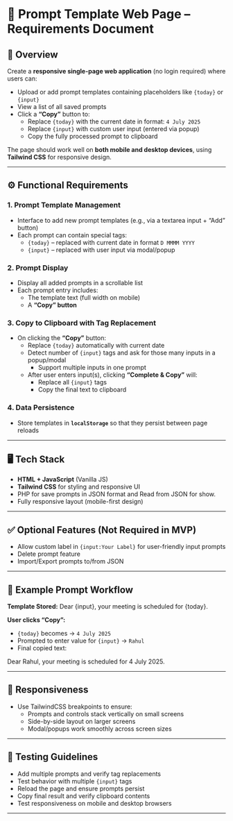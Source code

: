 # 📝 Prompt Template Web Page – Requirements Document

## 📌 Overview

Create a **responsive single-page web application** (no login required) where users can:

- Upload or add prompt templates containing placeholders like `{today}` or `{input}`
- View a list of all saved prompts
- Click a **“Copy”** button to:
  - Replace `{today}` with the current date in format: `4 July 2025`
  - Replace `{input}` with custom user input (entered via popup)
  - Copy the fully processed prompt to clipboard

The page should work well on **both mobile and desktop devices**, using **Tailwind CSS** for responsive design.

---

## ⚙️ Functional Requirements

### 1. Prompt Template Management

- Interface to add new prompt templates (e.g., via a textarea input + “Add” button)
- Each prompt can contain special tags:
  - `{today}` – replaced with current date in format `D MMMM YYYY`
  - `{input}` – replaced with user input via modal/popup

### 2. Prompt Display

- Display all added prompts in a scrollable list
- Each prompt entry includes:
  - The template text (full width on mobile)
  - A **“Copy” button**

### 3. Copy to Clipboard with Tag Replacement

- On clicking the **“Copy”** button:
  - Replace `{today}` automatically with current date
  - Detect number of `{input}` tags and ask for those many inputs in a popup/modal
    - Support multiple inputs in one prompt
  - After user enters input(s), clicking **“Complete & Copy”** will:
    - Replace all `{input}` tags
    - Copy the final text to clipboard

### 4. Data Persistence

- Store templates in **`localStorage`** so that they persist between page reloads

---

## 🖥️ Tech Stack

- **HTML + JavaScript** (Vanilla JS)
- **Tailwind CSS** for styling and responsive UI
- PHP for save prompts in JSON format and Read from JSON for show.
- Fully responsive layout (mobile-first design)

---

## ✅ Optional Features (Not Required in MVP)

- Allow custom label in `{input:Your Label}` for user-friendly input prompts
- Delete prompt feature
- Import/Export prompts to/from JSON

---

## 📅 Example Prompt Workflow

**Template Stored:**
Dear {input}, your meeting is scheduled for {today}.

**User clicks “Copy”:**
- `{today}` becomes → `4 July 2025`
- Prompted to enter value for `{input}` → `Rahul`
- Final copied text:

Dear Rahul, your meeting is scheduled for 4 July 2025.

---

## 📱 Responsiveness

- Use TailwindCSS breakpoints to ensure:
  - Prompts and controls stack vertically on small screens
  - Side-by-side layout on larger screens
  - Modal/popups work smoothly across screen sizes

---

## 🧪 Testing Guidelines

- Add multiple prompts and verify tag replacements
- Test behavior with multiple `{input}` tags
- Reload the page and ensure prompts persist
- Copy final result and verify clipboard contents
- Test responsiveness on mobile and desktop browsers

---

